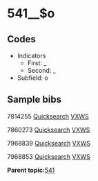 # 541\_\_$o

## Codes

-   Indicators
    -   First: \_
    -   Second: \_
-   Subfield: o

## Sample bibs

7814255 [Quicksearch](https://search.library.yale.edu/catalog/7814255) [VXWS](http://prodorbis.library.yale.edu:7014/vxws/GetHoldingsService?bibId=7814255)

7860273 [Quicksearch](https://search.library.yale.edu/catalog/7860273) [VXWS](http://prodorbis.library.yale.edu:7014/vxws/GetHoldingsService?bibId=7860273)

7968839 [Quicksearch](https://search.library.yale.edu/catalog/7968839) [VXWS](http://prodorbis.library.yale.edu:7014/vxws/GetHoldingsService?bibId=7968839)

7968853 [Quicksearch](https://search.library.yale.edu/catalog/7968853) [VXWS](http://prodorbis.library.yale.edu:7014/vxws/GetHoldingsService?bibId=7968853)

**Parent topic:**[541](../../tags/541/541.md)

